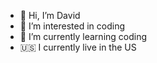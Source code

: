- 👋 Hi, I’m David
- 👀 I’m interested in coding
- 🌱 I’m currently learning coding
- 🇺🇸 I currently live in the US
